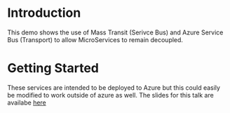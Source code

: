 # Introduction 
This demo shows the use of Mass Transit (Serivce Bus) and Azure Service Bus (Transport) to allow MicroServices to remain decoupled.

# Getting Started
These services are intended to be deployed to Azure but this could easily be modified to work outside of azure as well. The slides for this talk are availabe [here](http://www.cameronvetter.com/2017/08/09/slides-code-posted-from-microservices-talk/)
